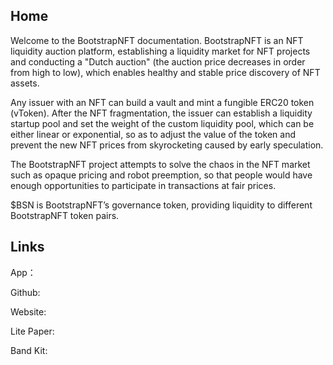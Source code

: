 ## Home
Welcome to the BootstrapNFT documentation. BootstrapNFT is an NFT liquidity auction platform, establishing a liquidity market for NFT projects and conducting a "Dutch auction" (the auction price decreases in order from high to low), which enables healthy and stable price discovery of NFT assets.
 
Any issuer with an NFT can build a vault and mint a fungible ERC20 token (vToken). After the NFT fragmentation, the issuer can establish a liquidity startup pool and set the weight of the custom liquidity pool, which can be either linear or exponential, so as to adjust the value of the token and prevent the new NFT prices from skyrocketing caused by early speculation.
 
The BootstrapNFT project attempts to solve the chaos in the NFT market such as opaque pricing and robot preemption, so that people would have enough opportunities to participate in transactions at fair prices.
 
$BSN is BootstrapNFT’s governance token, providing liquidity to different BootstrapNFT token pairs.
 


## Links




App：

Github:

Website:

Lite Paper:

Band Kit: